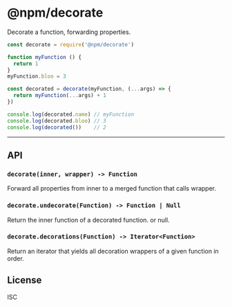 # @npm/decorate

Decorate a function, forwarding properties.

```javascript
const decorate = require('@npm/decorate')

function myFunction () {
  return 1
}
myFunction.bloo = 3

const decorated = decorate(myFunction, (...args) => {
  return myFunction(...args) + 1
})

console.log(decorated.name) // myFunction
console.log(decorated.bloo) // 3
console.log(decorated())    // 2
```

---

## API

### `decorate(inner, wrapper) -> Function`

Forward all properties from inner to a merged function that calls wrapper.

### `decorate.undecorate(Function) -> Function | Null`

Return the inner function of a decorated function. or null.

### `decorate.decorations(Function) -> Iterator<Function>`

Return an iterator that yields all decoration wrappers of a given function in order.

## License

ISC
